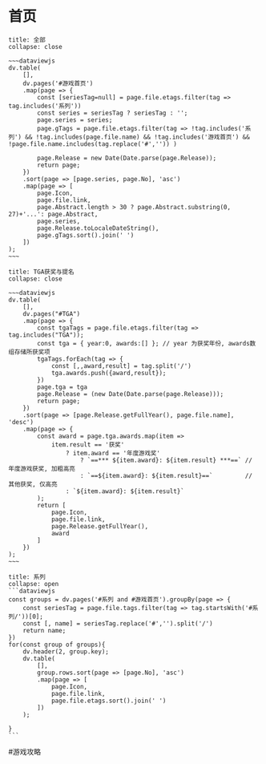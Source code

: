 # 首页
```ad-quote
title: 全部
collapse: close

~~~dataviewjs
dv.table(
	[],
	dv.pages('#游戏首页')
	.map(page => {
		const [seriesTag=null] = page.file.etags.filter(tag => tag.includes('系列'))
		const series = seriesTag ? seriesTag : '';
		page.series = series;
		page.gTags = page.file.etags.filter(tag => !tag.includes('系列') && !tag.includes(page.file.name) && !tag.includes('游戏首页') && !page.file.name.includes(tag.replace('#','')) )

		page.Release = new Date(Date.parse(page.Release));
		return page;
	})
	.sort(page => [page.series, page.No], 'asc')
	.map(page => [
		page.Icon,
		page.file.link,
		page.Abstract.length > 30 ? page.Abstract.substring(0, 27)+'...': page.Abstract,
		page.series,
		page.Release.toLocaleDateString(),
		page.gTags.sort().join(' ')
	])
);
~~~

```

```ad-quote
title: TGA获奖与提名
collapse: close

~~~dataviewjs
dv.table(
	[],
	dv.pages("#TGA")
	.map(page => {
		const tgaTags = page.file.etags.filter(tag => tag.includes("TGA"));
		const tga = { year:0, awards:[] }; // year 为获奖年份, awards数组存储所获奖项
		tgaTags.forEach(tag => {
			const [,,award,result] = tag.split('/')
			tga.awards.push({award,result});
		})
		page.tga = tga
		page.Release = (new Date(Date.parse(page.Release)));
		return page;
	})
	.sort(page => [page.Release.getFullYear(), page.file.name], 'desc')
	.map(page => {
		const award = page.tga.awards.map(item => 
			item.result == '获奖' 
				? item.award == '年度游戏奖' 
					? `==*** ${item.award}: ${item.result} ***==` // 年度游戏获奖, 加粗高亮
					: `==${item.award}: ${item.result}==`         // 其他获奖, 仅高亮
				: `${item.award}: ${item.result}`
		);
		return [
			page.Icon,
			page.file.link,
			page.Release.getFullYear(),
			award
		]
	})
);
~~~
```

````ad-quote
title: 系列
collapse: open
```dataviewjs
const groups = dv.pages('#系列 and #游戏首页').groupBy(page => {
	const seriesTag = page.file.tags.filter(tag => tag.startsWith('#系列/'))[0];
	const [, name] = seriesTag.replace('#','').split('/')
	return name;
})
for(const group of groups){
	dv.header(2, group.key);
	dv.table(
		[],
		group.rows.sort(page => [page.No], 'asc')
		.map(page => [
			page.Icon,
			page.file.link,
			page.file.etags.sort().join(' ')
		])
	);

}
```
````

#游戏攻略 